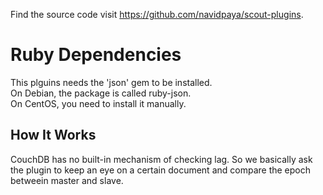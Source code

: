 Find the source code visit <https://github.com/navidpaya/scout-plugins>.
# Ruby Dependencies
This plguins needs the 'json' gem to be installed.                                               
On Debian, the package is called ruby-json.       
On CentOS, you need to install it manually.
## How It Works
CouchDB has no built-in mechanism of checking lag.
So we basically ask the plugin to keep an eye on a certain
document and compare the epoch betweein master and slave.
